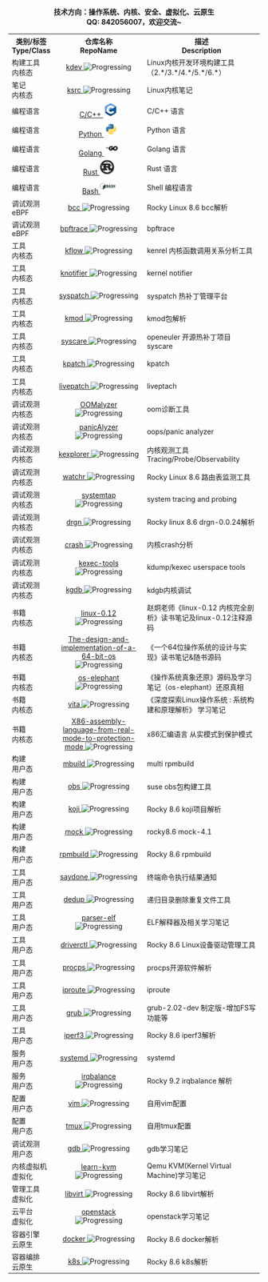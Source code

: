 <div align="center">
    <strong>技术方向：操作系统、内核、安全、虚拟化、云原生</strong>
    </br>
    <strong>QQ: 842056007，欢迎交流~</strong>
</div>

<table class="table table-striped table-bordered table-vcenter" align="center">
    <tbody>
    <tr>
        <th>类别/标签<br/>Type/Class</th>
        <th>仓库名称<br/>RepoName</th>
        <th>描述<br/>Description</th>
    </tr>
    <tr>
        <td>构建工具<br/>内核态</td>
        <td align="center">
            <a href="../kdev" target="_blank"> kdev </a>
            <img alt="Progressing" src="https://img.shields.io/badge/自研-d00000"/>
        </td>
        <td>Linux内核开发环境构建工具 （2.*/3.*/4.*/5.*/6.*）</td>
    </tr>
    <tr>
        <td>笔记<br/>内核态</td>
        <td align="center">
            <a href="../ksrc" target="_blank"> ksrc </a>
            <img alt="Progressing" src="https://img.shields.io/badge/笔记-d00000"/>
        </td>
        <td>Linux内核笔记</td>
    </tr>
    <tr>
        <td>编程语言</td>
        <td align="center">
            <a href="../c" target="_blank"> C/C++ </a>
            <img height="30"
                 src="https://raw.githubusercontent.com/github/explore/80688e429a7d4ef2fca1e82350fe8e3517d3494d/topics/c/c.png"
                 alt="c" title="c">
        </td>
        <td>C/C++ 语言</td>
    </tr>
    <tr>
        <td>编程语言</td>
        <td align="center">
            <a href="../python" target="_blank"> Python </a>
            <img height="30"
                 src="https://raw.githubusercontent.com/github/explore/80688e429a7d4ef2fca1e82350fe8e3517d3494d/topics/python/python.png"
                 alt="python" title="python">
        </td>
        <td>Python 语言</td>
    </tr>
    <tr>
        <td>编程语言</td>
        <td align="center">
            <a href="../golang" target="_blank"> Golang </a>
            <img height="30"
                 src="https://raw.githubusercontent.com/github/explore/80688e429a7d4ef2fca1e82350fe8e3517d3494d/topics/go/go.png"
                 alt="go" title="go">
        </td>
        <td>Golang 语言</td>
    </tr>
    <tr>
        <td>编程语言</td>
        <td align="center">
            <a href="../rust" target="_blank"> Rust </a>
            <img height="30"
                 src="https://raw.githubusercontent.com/github/explore/80688e429a7d4ef2fca1e82350fe8e3517d3494d/topics/rust/rust.png"
                 alt="rust" title="rust">
        </td>
        <td>Rust 语言</td>
    </tr>
    <tr>
        <td>编程语言</td>
        <td align="center">
            <a href="../bash" target="_blank"> Bash </a>
            <img height="30"
                 src="https://raw.githubusercontent.com/github/explore/80688e429a7d4ef2fca1e82350fe8e3517d3494d/topics/bash/bash.png"
                 alt="bash" title="bash">
        </td>
        <td>Shell 编程语言</td>
    </tr>
    <tr>
        <td>调试观测<br/>eBPF</td>
        <td align="center">
            <a href="../bcc" target="_blank"> bcc </a>
            <img alt="Progressing" src="https://img.shields.io/badge/应用、解析-d00000"/>
        </td>
        <td>Rocky Linux 8.6 bcc解析</td>
    </tr>
    <tr>
        <td>调试观测<br/>eBPF</td>
        <td align="center">
            <a href="../bpftrace" target="_blank"> bpftrace </a>
            <img alt="Progressing" src="https://img.shields.io/badge/应用、解析-d00000"/>
        </td>
        <td>bpftrace</td>
    </tr>
    <tr>
        <td>工具<br/>内核态</td>
        <td align="center">
            <a href="../kflow" target="_blank"> kflow </a>
            <img alt="Progressing" src="https://img.shields.io/badge/自研-d00000"/>
        </td>
        <td>kenrel 内核函数调用关系分析工具</td>
    </tr>
    <tr>
        <td>工具<br/>内核态</td>
        <td align="center">
            <a href="../knotifier" target="_blank"> knotifier </a>
            <img alt="Progressing" src="https://img.shields.io/badge/自研-d00000"/>
        </td>
        <td>kernel notifier</td>
    </tr>
    <tr>
        <td>工具<br/>内核态</td>
        <td align="center">
            <a href="../syspatch" target="_blank"> syspatch </a>
            <img alt="Progressing" src="https://img.shields.io/badge/自研-d00000"/>
        </td>
        <td>syspatch 热补丁管理平台</td>
    </tr>
    <tr>
        <td>工具<br/>内核态</td>
        <td align="center">
            <a href="../kmod" target="_blank"> kmod </a>
            <img alt="Progressing" src="https://img.shields.io/badge/应用、解析-d00000"/>
        </td>
        <td>kmod包解析</td>
    </tr>
    <tr>
        <td>工具<br/>内核态</td>
        <td align="center">
            <a href="../syscare" target="_blank"> syscare </a>
            <img alt="Progressing" src="https://img.shields.io/badge/应用、解析-d00000"/>
        </td>
        <td>openeuler 开源热补丁项目syscare</td>
    </tr>
    <tr>
        <td>工具<br/>内核态</td>
        <td align="center">
            <a href="../kpatch" target="_blank"> kpatch </a>
            <img alt="Progressing" src="https://img.shields.io/badge/应用、解析-d00000"/>
        </td>
        <td>kpatch</td>
    </tr>
    <tr>
        <td>工具<br/>内核态</td>
        <td align="center">
            <a href="../livepatch" target="_blank"> livepatch </a>
            <img alt="Progressing" src="https://img.shields.io/badge/应用、解析-d00000"/>
        </td>
        <td>liveptach</td>
    </tr>
    <tr>
        <td>调试观测<br/>内核态</td>
        <td align="center">
            <a href="../OOMalyzer" target="_blank"> OOMalyzer </a>
            <img alt="Progressing" src="https://img.shields.io/badge/自研-d00000"/>
        </td>
        <td>oom诊断工具</td>
    </tr>
    <tr>
        <td>调试观测<br/>内核态</td>
        <td align="center">
            <a href="../panicAlyzer" target="_blank"> panicAlyzer </a>
            <img alt="Progressing" src="https://img.shields.io/badge/自研-d00000"/>
        </td>
        <td>oops/panic analyzer</td>
    </tr>
    <tr>
        <td>调试观测<br/>内核态</td>
        <td align="center">
            <a href="../kexplorer" target="_blank"> kexplorer </a>
            <img alt="Progressing" src="https://img.shields.io/badge/自研-d00000"/>
        </td>
        <td>内核观测工具 Tracing/Probe/Observability</td>
    </tr>
    <tr>
        <td>调试观测<br/>内核态</td>
        <td align="center">
            <a href="../watchr" target="_blank"> watchr </a>
            <img alt="Progressing" src="https://img.shields.io/badge/自研-d00000"/>
        </td>
        <td>Rocky Linux 8.6 路由表监测工具</td>
    </tr>
    <tr>
        <td>调试观测<br/>内核态</td>
        <td align="center">
            <a href="../systemtap" target="_blank"> systemtap </a>
            <img alt="Progressing" src="https://img.shields.io/badge/应用、解析-d00000"/>
        </td>
        <td>system tracing and probing</td>
    </tr>
    <tr>
        <td>调试观测<br/>内核态</td>
        <td align="center">
            <a href="../drgn" target="_blank"> drgn </a>
            <img alt="Progressing" src="https://img.shields.io/badge/应用、解析-d00000"/>
        </td>
        <td>Rocky linux 8.6 drgn-0.0.24解析</td>
    </tr>
    <tr>
        <td>调试观测<br/>内核态</td>
        <td align="center">
            <a href="../crash" target="_blank"> crash </a>
            <img alt="Progressing" src="https://img.shields.io/badge/应用、解析-d00000"/>
        </td>
        <td>内核crash分析</td>
    </tr>
    <tr>
        <td>调试观测<br/>内核态</td>
        <td align="center">
            <a href="../kexec-tools" target="_blank"> kexec-tools </a>
            <img alt="Progressing" src="https://img.shields.io/badge/应用、解析-d00000"/>
        </td>
        <td>kdump/kexec userspace tools</td>
    </tr>
    <tr>
        <td>调试观测<br/>内核态</td>
        <td align="center">
            <a href="../kgdb" target="_blank"> kgdb </a>
            <img alt="Progressing" src="https://img.shields.io/badge/应用、解析-d00000"/>
        </td>
        <td>kdgb内核调试</td>
    </tr>
    <tr>
        <td>书籍<br/>内核态</td>
        <td align="center">
            <a href="../linux-0.12" target="_blank"> linux-0.12 </a>
            <img alt="Progressing" src="https://img.shields.io/badge/书籍-d00000"/>
        </td>
        <td>赵炯老师《linux-0.12 内核完全剖析》读书笔记及linux-0.12注释源码</td>
    </tr>
    <tr>
        <td>书籍<br/>内核态</td>
        <td align="center">
            <a href="../The-design-and-implementation-of-a-64-bit-os" target="_blank">
                The-design-and-implementation-of-a-64-bit-os </a>
            <img alt="Progressing" src="https://img.shields.io/badge/书籍-d00000"/>
        </td>
        <td>《一个64位操作系统的设计与实现》读书笔记&随书源码</td>
    </tr>
    <tr>
        <td>书籍<br/>内核态</td>
        <td align="center">
            <a href="../os-elephant" target="_blank"> os-elephant </a>
            <img alt="Progressing" src="https://img.shields.io/badge/书籍-d00000"/>
        </td>
        <td>《操作系统真象还原》源码及学习笔记（os-elephant）还原真相</td>
    </tr>
    <tr>
        <td>书籍<br/>内核态</td>
        <td align="center">
            <a href="../vita" target="_blank"> vita </a>
            <img alt="Progressing" src="https://img.shields.io/badge/书籍-d00000"/>
        </td>
        <td>《深度探索Linux操作系统 : 系统构建和原理解析》 学习笔记</td>
    </tr>
    <tr>
        <td>书籍<br/>内核态</td>
        <td align="center">
            <a href="../X86-assembly-language-from-real-mode-to-protection-mode"
               target="_blank"> X86-assembly-language-from-real-mode-to-protection-mode </a>
            <img alt="Progressing" src="https://img.shields.io/badge/书籍-d00000"/>
        </td>
        <td>x86汇编语言 从实模式到保护模式</td>
    </tr>
    <tr>
        <td>构建<br/>用户态</td>
        <td align="center">
            <a href="../mbuild" target="_blank"> mbuild </a>
            <img alt="Progressing" src="https://img.shields.io/badge/自研-d00000"/>
        </td>
        <td>multi rpmbuild</td>
    </tr>
    <tr>
        <td>构建<br/>用户态</td>
        <td align="center">
            <a href="../obs" target="_blank"> obs </a>
            <img alt="Progressing" src="https://img.shields.io/badge/应用、解析-d00000"/>
        </td>
        <td>suse obs包构建工具</td>
    </tr>
    <tr>
        <td>构建<br/>用户态</td>
        <td align="center">
            <a href="../koji" target="_blank"> koji </a>
            <img alt="Progressing" src="https://img.shields.io/badge/应用、解析-d00000"/>
        </td>
        <td>Rocky 8.6 koji项目解析</td>
    </tr>
    <tr>
        <td>构建<br/>用户态</td>
        <td align="center">
            <a href="../mock" target="_blank"> mock </a>
            <img alt="Progressing" src="https://img.shields.io/badge/应用、解析-d00000"/>
        </td>
        <td>rocky8.6 mock-4.1</td>
    </tr>
    <tr>
        <td>构建<br/>用户态</td>
        <td align="center">
            <a href="../rpmbuild" target="_blank"> rpmbuild </a>
            <img alt="Progressing" src="https://img.shields.io/badge/应用、解析-d00000"/>
        </td>
        <td>Rocky 8.6 rpmbuild</td>
    </tr>
    <tr>
        <td>工具<br/>用户态</td>
        <td align="center">
            <a href="../saydone" target="_blank"> saydone </a>
            <img alt="Progressing" src="https://img.shields.io/badge/自研-d00000"/>
        </td>
        <td>终端命令执行结果通知</td>
    </tr>
    <tr>
        <td>工具<br/>用户态</td>
        <td align="center">
            <a href="../dedup" target="_blank"> dedup </a>
            <img alt="Progressing" src="https://img.shields.io/badge/自研-d00000"/>
        </td>
        <td>递归目录删除重复文件工具</td>
    </tr>
    <tr>
        <td>工具<br/>用户态</td>
        <td align="center">
            <a href="../parser-elf" target="_blank"> parser-elf </a>
            <img alt="Progressing" src="https://img.shields.io/badge/自研-d00000"/>
        </td>
        <td>ELF解释器及相关学习笔记</td>
    </tr>
    <tr>
        <td>工具<br/>用户态</td>
        <td align="center">
            <a href="../driverctl" target="_blank"> driverctl </a>
            <img alt="Progressing" src="https://img.shields.io/badge/应用、解析-d00000"/>
        </td>
        <td>Rocky 8.6 Linux设备驱动管理工具</td>
    </tr>
    <tr>
        <td>工具<br/>用户态</td>
        <td align="center">
            <a href="../procps" target="_blank"> procps </a>
            <img alt="Progressing" src="https://img.shields.io/badge/应用、解析-d00000"/>
        </td>
        <td>procps开源软件解析</td>
    </tr>
    <tr>
        <td>工具<br/>用户态</td>
        <td align="center">
            <a href="../iproute" target="_blank"> iproute </a>
            <img alt="Progressing" src="https://img.shields.io/badge/应用、解析-d00000"/>
        </td>
        <td>iproute</td>
    </tr>
    <tr>
        <td>工具<br/>用户态</td>
        <td align="center">
            <a href="../grub" target="_blank"> grub </a>
            <img alt="Progressing" src="https://img.shields.io/badge/应用、解析-d00000"/>
        </td>
        <td>grub-2.02-dev 制定版-增加FS写功能等</td>
    </tr>
    <tr>
        <td>工具<br/>用户态</td>
        <td align="center">
            <a href="../iperf3" target="_blank"> iperf3 </a>
            <img alt="Progressing" src="https://img.shields.io/badge/应用、解析-d00000"/>
        </td>
        <td>Rocky 8.6 iperf3解析</td>
    </tr>
    <tr>
        <td>服务<br/>用户态</td>
        <td align="center">
            <a href="../systemd" target="_blank"> systemd </a>
            <img alt="Progressing" src="https://img.shields.io/badge/应用、解析-d00000"/>
        </td>
        <td>systemd</td>
    </tr>
    <tr>
        <td>服务<br/>用户态</td>
        <td align="center">
            <a href="../irqbalance" target="_blank"> irqbalance </a>
            <img alt="Progressing" src="https://img.shields.io/badge/应用、解析-d00000"/>
        </td>
        <td>Rocky 9.2 irqbalance 解析</td>
    </tr>
    <tr>
        <td>配置<br/>用户态</td>
        <td align="center">
            <a href="../vim" target="_blank"> vim </a>
            <img alt="Progressing" src="https://img.shields.io/badge/自研-d00000"/>
        </td>
        <td>自用vim配置</td>
    </tr>
    <tr>
        <td>配置<br/>用户态</td>
        <td align="center">
            <a href="../tmux" target="_blank"> tmux </a>
            <img alt="Progressing" src="https://img.shields.io/badge/自研-d00000"/>
        </td>
        <td>自用tmux配置</td>
    </tr>
    <tr>
        <td>调试观测<br/>用户态</td>
        <td align="center">
            <a href="../gdb" target="_blank"> gdb </a>
            <img alt="Progressing" src="https://img.shields.io/badge/应用、解析-d00000"/>
        </td>
        <td>gdb学习笔记</td>
    </tr>
    <tr>
        <td>内核虚拟机<br/>虚拟化</td>
        <td align="center">
            <a href="../learn-kvm" target="_blank"> learn-kvm </a>
            <img alt="Progressing" src="https://img.shields.io/badge/应用、解析-d00000"/>
        </td>
        <td>Qemu KVM(Kernel Virtual Machine)学习笔记</td>
    </tr>
    <tr>
        <td>管理工具<br/>虚拟化</td>
        <td align="center">
            <a href="../libvirt" target="_blank"> libvirt </a>
            <img alt="Progressing" src="https://img.shields.io/badge/应用、解析-d00000"/>
        </td>
        <td>Rocky 8.6 libvirt解析</td>
    </tr>
    <tr>
        <td>云平台<br/>虚拟化</td>
        <td align="center">
            <a href="../openstack" target="_blank"> openstack </a>
            <img alt="Progressing" src="https://img.shields.io/badge/应用、解析-d00000"/>
        </td>
        <td>openstack学习笔记</td>
    </tr>
    <tr>
        <td>容器引擎<br/>云原生</td>
        <td align="center">
            <a href="../docker" target="_blank"> docker </a>
            <img alt="Progressing" src="https://img.shields.io/badge/应用、解析-d00000"/>
        </td>
        <td>Rocky 8.6 docker解析</td>
    </tr>
    <tr>
        <td>容器编排<br/>云原生</td>
        <td align="center">
            <a href="../k8s" target="_blank"> k8s </a>
            <img alt="Progressing" src="https://img.shields.io/badge/应用、解析-d00000"/>
        </td>
        <td>Rocky 8.6 k8s解析</td>
    </tr>
    </tbody>
</table>

